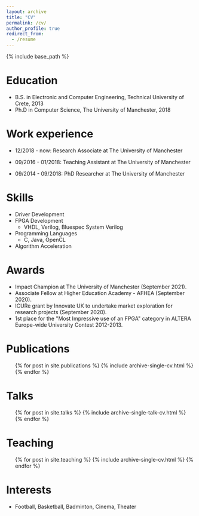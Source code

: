 ```yaml
---
layout: archive
title: "CV"
permalink: /cv/
author_profile: true
redirect_from:
  - /resume
---
```


{% include base_path %}

Education
======
* B.S. in Electronic and Computer Engineering, Technical University of Crete, 2013
* Ph.D in Computer Science, The University of Manchester, 2018

Work experience
======
* 12/2018 - now: Research Associate at The University of Manchester

* 09/2016 - 01/2018: Teaching Assistant at The University of Manchester

* 09/2014 - 09/2018: PhD Researcher at The University of Manchester
  
Skills
======
* Driver Development
* FPGA Development
  * VHDL, Verilog, Bluespec System Verilog
* Programming Languages
  * C, Java, OpenCL
* Algorithm Acceleration

Awards
======
* Impact Champion at The University of Manchester (September 2021).
* Associate Fellow at Higher Education Academy - AFHEA (September 2020).
* ICURe grant by Innovate UK to undertake market exploration for research projects (September 2020).
* 1st place for the "Most Impressive use of an FPGA" category in ALTERA Europe-wide University Contest 2012-2013. 

Publications
======
  <ul>{% for post in site.publications %}
    {% include archive-single-cv.html %}
  {% endfor %}</ul>
  
Talks
======
  <ul>{% for post in site.talks %}
    {% include archive-single-talk-cv.html %}
  {% endfor %}</ul>
  
Teaching
======
  <ul>{% for post in site.teaching %}
    {% include archive-single-cv.html %}
  {% endfor %}</ul>
  
<!-- Service and leadership
======
* Currently signed in to 43 different slack teams
-->

Interests
======
* Football, Basketball, Badminton, Cinema, Theater